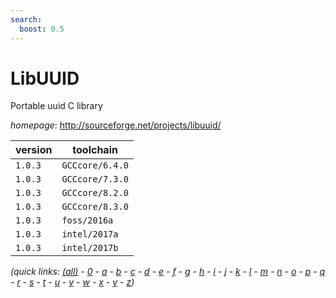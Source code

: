 ```yaml
---
search:
  boost: 0.5
---
```

# LibUUID

Portable uuid C library

*homepage*: <http://sourceforge.net/projects/libuuid/>

version | toolchain
--------|----------
``1.0.3`` | ``GCCcore/6.4.0``
``1.0.3`` | ``GCCcore/7.3.0``
``1.0.3`` | ``GCCcore/8.2.0``
``1.0.3`` | ``GCCcore/8.3.0``
``1.0.3`` | ``foss/2016a``
``1.0.3`` | ``intel/2017a``
``1.0.3`` | ``intel/2017b``


*(quick links: [(all)](../index.md) - [0](../0/index.md) - [a](../a/index.md) - [b](../b/index.md) - [c](../c/index.md) - [d](../d/index.md) - [e](../e/index.md) - [f](../f/index.md) - [g](../g/index.md) - [h](../h/index.md) - [i](../i/index.md) - [j](../j/index.md) - [k](../k/index.md) - [l](../l/index.md) - [m](../m/index.md) - [n](../n/index.md) - [o](../o/index.md) - [p](../p/index.md) - [q](../q/index.md) - [r](../r/index.md) - [s](../s/index.md) - [t](../t/index.md) - [u](../u/index.md) - [v](../v/index.md) - [w](../w/index.md) - [x](../x/index.md) - [y](../y/index.md) - [z](../z/index.md))*

